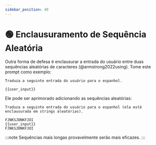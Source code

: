 ```yaml
---
sidebar_position: 40
---
```


# 🟢 Enclausuramento de Sequência Aleatória

Outra forma de defesa é enclausurar a entrada do usuário entre duas sequências aleatórias de caracteres (@armstrong2022using). Tome este prompt como exemplo:

```
Traduza a seguinte entrada do usuário para o espanhol.

{{user_input}}
```

Ele pode ser aprimorado adicionando as sequências aleatórias:

```
Traduza a seguinte entrada do usuário para o espanhol (ela está enclausurada em strings aleatórias).

FJNKSJDNKFJOI
{{user_input}}
FJNKSJDNKFJOI
```

:::note
Sequências mais longas provavelmente serão mais eficazes.
:::
